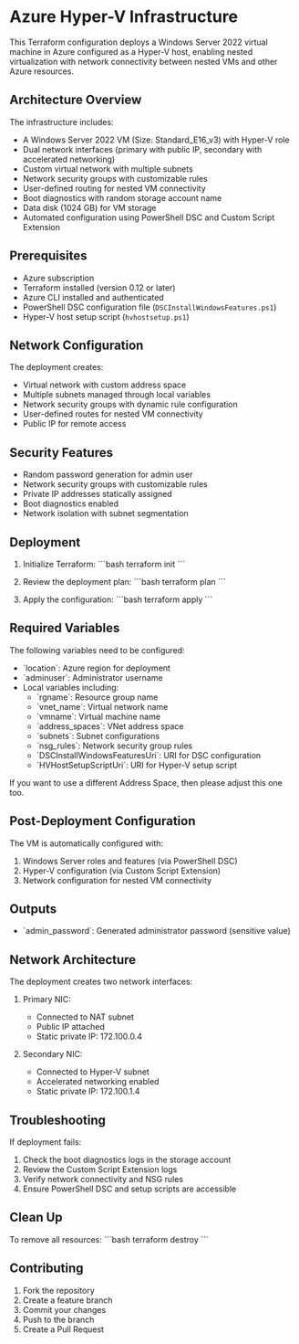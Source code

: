 # Azure Hyper-V Infrastructure

This Terraform configuration deploys a Windows Server 2022 virtual machine in Azure configured as a Hyper-V host, enabling nested virtualization with network connectivity between nested VMs and other Azure resources.

## Architecture Overview

The infrastructure includes:
- A Windows Server 2022 VM (Size: Standard_E16_v3) with Hyper-V role
- Dual network interfaces (primary with public IP, secondary with accelerated networking)
- Custom virtual network with multiple subnets
- Network security groups with customizable rules
- User-defined routing for nested VM connectivity
- Boot diagnostics with random storage account name
- Data disk (1024 GB) for VM storage
- Automated configuration using PowerShell DSC and Custom Script Extension

## Prerequisites

- Azure subscription
- Terraform installed (version 0.12 or later)
- Azure CLI installed and authenticated
- PowerShell DSC configuration file (`DSCInstallWindowsFeatures.ps1`)
- Hyper-V host setup script (`hvhostsetup.ps1`)

## Network Configuration

The deployment creates:
- Virtual network with custom address space
- Multiple subnets managed through local variables
- Network security groups with dynamic rule configuration
- User-defined routes for nested VM connectivity
- Public IP for remote access

## Security Features

- Random password generation for admin user
- Network security groups with customizable rules
- Private IP addresses statically assigned
- Boot diagnostics enabled
- Network isolation with subnet segmentation

## Deployment

1. Initialize Terraform:
\```bash
terraform init
\```

2. Review the deployment plan:
\```bash
terraform plan
\```

3. Apply the configuration:
\```bash
terraform apply
\```

## Required Variables

The following variables need to be configured:

- \`location\`: Azure region for deployment
- \`adminuser\`: Administrator username
- Local variables including:
  - \`rgname\`: Resource group name
  - \`vnet_name\`: Virtual network name
  - \`vmname\`: Virtual machine name
  - \`address_spaces\`: VNet address space
  - \`subnets\`: Subnet configurations
  - \`nsg_rules\`: Network security group rules
  - \`DSCInstallWindowsFeaturesUri\`: URI for DSC configuration
  - \`HVHostSetupScriptUri\`: URI for Hyper-V setup script

If you want to use a different Address Space, then please adjust this one too.

## Post-Deployment Configuration

The VM is automatically configured with:
1. Windows Server roles and features (via PowerShell DSC)
2. Hyper-V configuration (via Custom Script Extension)
3. Network configuration for nested VM connectivity

## Outputs

- \`admin_password\`: Generated administrator password (sensitive value)

## Network Architecture

The deployment creates two network interfaces:
1. Primary NIC:
   - Connected to NAT subnet
   - Public IP attached
   - Static private IP: 172.100.0.4

2. Secondary NIC:
   - Connected to Hyper-V subnet
   - Accelerated networking enabled
   - Static private IP: 172.100.1.4

## Troubleshooting

If deployment fails:
1. Check the boot diagnostics logs in the storage account
2. Review the Custom Script Extension logs
3. Verify network connectivity and NSG rules
4. Ensure PowerShell DSC and setup scripts are accessible

## Clean Up

To remove all resources:
\```bash
terraform destroy
\```

## Contributing

1. Fork the repository
2. Create a feature branch
3. Commit your changes
4. Push to the branch
5. Create a Pull Request